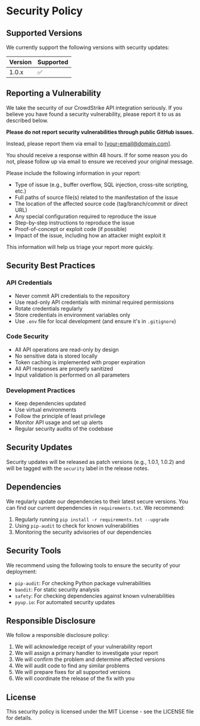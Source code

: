 # Security Policy

## Supported Versions

We currently support the following versions with security updates:

| Version | Supported          |
| ------- | ------------------ |
| 1.0.x   | :white_check_mark: |

## Reporting a Vulnerability

We take the security of our CrowdStrike API integration seriously. If you believe you have found a security vulnerability, please report it to us as described below.

**Please do not report security vulnerabilities through public GitHub issues.**

Instead, please report them via email to [your-email@domain.com].

You should receive a response within 48 hours. If for some reason you do not, please follow up via email to ensure we received your original message.

Please include the following information in your report:

- Type of issue (e.g., buffer overflow, SQL injection, cross-site scripting, etc.)
- Full paths of source file(s) related to the manifestation of the issue
- The location of the affected source code (tag/branch/commit or direct URL)
- Any special configuration required to reproduce the issue
- Step-by-step instructions to reproduce the issue
- Proof-of-concept or exploit code (if possible)
- Impact of the issue, including how an attacker might exploit it

This information will help us triage your report more quickly.

## Security Best Practices

### API Credentials
- Never commit API credentials to the repository
- Use read-only API credentials with minimal required permissions
- Rotate credentials regularly
- Store credentials in environment variables only
- Use `.env` file for local development (and ensure it's in `.gitignore`)

### Code Security
- All API operations are read-only by design
- No sensitive data is stored locally
- Token caching is implemented with proper expiration
- All API responses are properly sanitized
- Input validation is performed on all parameters

### Development Practices
- Keep dependencies updated
- Use virtual environments
- Follow the principle of least privilege
- Monitor API usage and set up alerts
- Regular security audits of the codebase

## Security Updates

Security updates will be released as patch versions (e.g., 1.0.1, 1.0.2) and will be tagged with the `security` label in the release notes.

## Dependencies

We regularly update our dependencies to their latest secure versions. You can find our current dependencies in `requirements.txt`. We recommend:

1. Regularly running `pip install -r requirements.txt --upgrade`
2. Using `pip-audit` to check for known vulnerabilities
3. Monitoring the security advisories of our dependencies

## Security Tools

We recommend using the following tools to ensure the security of your deployment:

- `pip-audit`: For checking Python package vulnerabilities
- `bandit`: For static security analysis
- `safety`: For checking dependencies against known vulnerabilities
- `pyup.io`: For automated security updates

## Responsible Disclosure

We follow a responsible disclosure policy:

1. We will acknowledge receipt of your vulnerability report
2. We will assign a primary handler to investigate your report
3. We will confirm the problem and determine affected versions
4. We will audit code to find any similar problems
5. We will prepare fixes for all supported versions
6. We will coordinate the release of the fix with you

## License

This security policy is licensed under the MIT License - see the LICENSE file for details. 